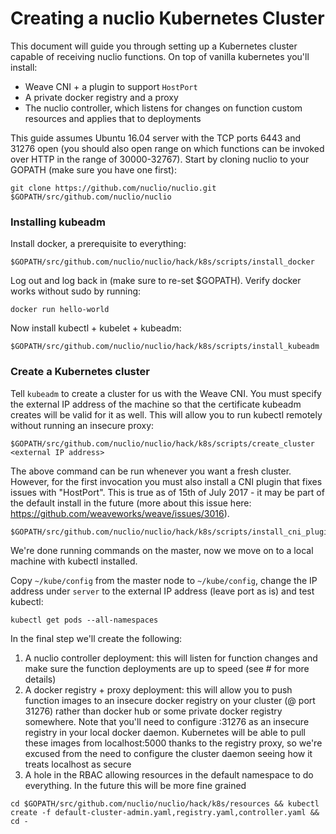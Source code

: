 # Creating a nuclio Kubernetes Cluster

This document will guide you through setting up a Kubernetes cluster capable of receiving nuclio functions. On top of vanilla kubernetes you'll install:
* Weave CNI + a plugin to support `HostPort`
* A private docker registry and a proxy
* The nuclio controller, which listens for changes on function custom resources and applies that to deployments

This guide assumes Ubuntu 16.04 server with the TCP ports 6443 and 31276 open (you should also open range on which functions can be invoked over HTTP in the range of 30000-32767). Start by cloning nuclio to your GOPATH (make sure you have one first):

```
git clone https://github.com/nuclio/nuclio.git $GOPATH/src/github.com/nuclio/nuclio
```

### Installing kubeadm

Install docker, a prerequisite to everything:
```
$GOPATH/src/github.com/nuclio/nuclio/hack/k8s/scripts/install_docker
```

Log out and log back in (make sure to re-set $GOPATH). Verify docker works without sudo by running:
```
docker run hello-world
```

Now install kubectl + kubelet + kubeadm:
```
$GOPATH/src/github.com/nuclio/nuclio/hack/k8s/scripts/install_kubeadm
```

### Create a Kubernetes cluster

Tell `kubeadm` to create a cluster for us with the Weave CNI. You must specify the external IP address of the machine so that the certificate kubeadm creates will be valid for it as well. This will allow you to run kubectl remotely without running an insecure proxy:
```
$GOPATH/src/github.com/nuclio/nuclio/hack/k8s/scripts/create_cluster <external IP address>
```

The above command can be run whenever you want a fresh cluster. However, for the first invocation you must also install a CNI plugin that fixes issues with "HostPort". This is true as of 15th of July 2017 - it may be part of the default install in the future (more about this issue here: https://github.com/weaveworks/weave/issues/3016).

```
$GOPATH/src/github.com/nuclio/nuclio/hack/k8s/scripts/install_cni_plugins
```

We're done running commands on the master, now we move on to a local machine with kubectl installed.

Copy `~/kube/config` from the master node to `~/kube/config`, change the IP address under `server` to the external IP address (leave port as is) and test kubectl:

```
kubectl get pods --all-namespaces
```

In the final step we'll create the following:
1. A nuclio controller deployment: this will listen for function changes and make sure the function deployments are up to speed (see # for more details)
2. A docker registry + proxy deployment: this will allow you to push function images to an insecure docker registry on your cluster (@ port 31276) rather than docker hub or some private docker registry somewhere. Note that you'll need to configure <cluster IP>:31276 as an insecure registry in your local docker daemon. Kubernetes will be able to pull these images from localhost:5000 thanks to the registry proxy, so we're excused from the need to configure the cluster daemon seeing how it treats localhost as secure
3. A hole in the RBAC allowing resources in the default namespace to do everything. In the future this will be more fine grained

```
cd $GOPATH/src/github.com/nuclio/nuclio/hack/k8s/resources && kubectl create -f default-cluster-admin.yaml,registry.yaml,controller.yaml && cd -
```
